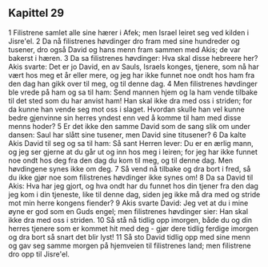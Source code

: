 ## Kapittel 29

1 Filistrene samlet alle sine hærer i Afek; men Israel leiret seg ved kilden i Jisre'el.
2 Da nå filistrenes høvdinger dro fram med sine hundreder og tusener, dro også David og hans menn fram sammen med Akis; de var bakerst i hæren.
3 Da sa filistrenes høvdinger: Hva skal disse hebreere her? Akis svarte: Det er jo David, en av Sauls, Israels konges, tjenere, som nå har vært hos meg et år eller mere, og jeg har ikke funnet noe ondt hos ham fra den dag han gikk over til meg, og til denne dag.
4 Men filistrenes høvdinger ble vrede på ham og sa til ham: Send mannen hjem og la ham vende tilbake til det sted som du har anvist ham! Han skal ikke dra med oss i striden; for da kunne han vende seg mot oss i slaget. Hvordan skulle han vel kunne bedre gjenvinne sin herres yndest enn ved å komme til ham med disse menns hoder?
5 Er det ikke den samme David som de sang slik om under dansen: Saul har slått sine tusener, men David sine titusener?
6 Da kalte Akis David til seg og sa til ham: Så sant Herren lever: Du er en ærlig mann, og jeg ser gjerne at du går ut og inn hos meg i leiren; for jeg har ikke funnet noe ondt hos deg fra den dag du kom til meg, og til denne dag. Men høvdingene synes ikke om deg.
7 Så vend nå tilbake og dra bort i fred, så du ikke gjør noe som filistrenes høvdinger ikke synes om!
8 Da sa David til Akis: Hva har jeg gjort, og hva ondt har du funnet hos din tjener fra den dag jeg kom i din tjeneste, like til denne dag, siden jeg ikke må dra med og stride mot min herre kongens fiender?
9 Akis svarte David: Jeg vet at du i mine øyne er god som en Guds engel; men filistrenes høvdinger sier: Han skal ikke dra med oss i striden.
10 Så stå nå tidlig opp imorgen, både du og din herres tjenere som er kommet hit med deg - gjør dere tidlig ferdige imorgen og dra bort så snart det blir lyst!
11 Så sto David tidlig opp med sine menn og gav seg samme morgen på hjemveien til filistrenes land; men filistrene dro opp til Jisre'el.
